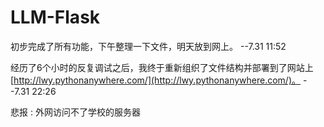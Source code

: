 # LLM-Flask
初步完成了所有功能，下午整理一下文件，明天放到网上。 --7.31 11:52

经历了6个小时的反复调试之后，我终于重新组织了文件结构并部署到了网站上 [http://lwy.pythonanywhere.com/](http://lwy.pythonanywhere.com/)。 --7.31 22:26

悲报 : 外网访问不了学校的服务器
